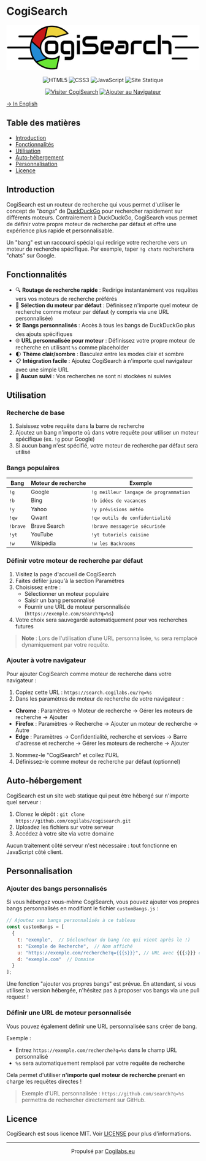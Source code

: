 # CogiSearch

<p align="center"><img alt="Logo CogiSearch" title="CogiSearch" src="https://raw.githubusercontent.com/cogilabs/CogiSearch/main/cogiSearch.svg"></p>

<p align="center">
    <img alt="HTML5" title="Conçu avec HTML5" src="https://img.shields.io/badge/HTML5-E34F26?style=for-the-badge&logo=html5&logoColor=white"/>
    <img alt="CSS3" title="Stylisé avec CSS3" src="https://img.shields.io/badge/CSS3-1572B6?style=for-the-badge&logo=css3&logoColor=white"/>
    <img alt="JavaScript" title="Propulsé par JavaScript" src="https://img.shields.io/badge/JavaScript-F7DF1E?style=for-the-badge&logo=javascript&logoColor=black"/>
    <img alt="Site Statique" title="Aucun traitement côté serveur" src="https://img.shields.io/badge/Site-Statique-4285F4?style=for-the-badge"/>
</p>

<p align="center">
    <a href="https://search.cogilabs.eu" target="_blank"><img alt="Visiter CogiSearch" title="Essayez maintenant !" src="https://img.shields.io/badge/Visiter-CogiSearch-brightgreen?style=for-the-badge"/></a>
    <a href="#ajouter-à-votre-navigateur"><img alt="Ajouter au Navigateur" title="Instructions d'installation" src="https://img.shields.io/badge/Ajouter_à-Votre_Navigateur-4285F4?style=for-the-badge&logo=googlechrome&logoColor=white"/></a>
</p>

[→ In English](/README.md)  

## Table des matières

- [Introduction](#introduction)
- [Fonctionnalités](#fonctionnalités)
- [Utilisation](#utilisation)
- [Auto-hébergement](#auto-hébergement)
- [Personnalisation](#personnalisation)
- [Licence](#licence)

## Introduction

CogiSearch est un routeur de recherche qui vous permet d'utiliser le concept de "*bangs*" de <a href="https://duckduckgo.com/">DuckDuckGo</a> pour rechercher rapidement sur différents moteurs. Contrairement à DuckDuckGo, CogiSearch vous permet de définir votre propre moteur de recherche par défaut et offre une expérience plus rapide et personnalisable.

Un "bang" est un raccourci spécial qui redirige votre recherche vers un moteur de recherche spécifique. Par exemple, taper `!g chats` recherchera "chats" sur Google.

## Fonctionnalités

- 🔍 **Routage de recherche rapide** : Redirige instantanément vos requêtes vers vos moteurs de recherche préférés
- 🔄 **Sélection du moteur par défaut** : Définissez n'importe quel moteur de recherche comme moteur par défaut (y compris via une URL personnalisée)
- 🛠️ **Bangs personnalisés** : Accès à tous les bangs de DuckDuckGo plus des ajouts spécifiques
- 🌐 **URL personnalisée pour moteur** : Définissez votre propre moteur de recherche en utilisant `%s` comme placeholder
- 🌓 **Thème clair/sombre** : Basculez entre les modes clair et sombre
- 📋 **Intégration facile** : Ajoutez CogiSearch à n'importe quel navigateur avec une simple URL
- 💾 **Aucun suivi** : Vos recherches ne sont ni stockées ni suivies

## Utilisation

### Recherche de base

1. Saisissez votre requête dans la barre de recherche
2. Ajoutez un bang n'importe où dans votre requête pour utiliser un moteur spécifique (ex. `!g` pour Google)
3. Si aucun bang n'est spécifié, votre moteur de recherche par défaut sera utilisé

### Bangs populaires

<table>
    <thead>
        <tr>
            <th>Bang</th>
            <th>Moteur de recherche</th>
            <th>Exemple</th>
        </tr>
    </thead>
    <tbody>
        <tr>
            <td><code>!g</code></td>
            <td>Google</td>
            <td><code>!g meilleur langage de programmation</code></td>
        </tr>
        <tr>
            <td><code>!b</code></td>
            <td>Bing</td>
            <td><code>!b idées de vacances</code></td>
        </tr>
        <tr>
            <td><code>!y</code></td>
            <td>Yahoo</td>
            <td><code>!y prévisions météo</code></td>
        </tr>
        <tr>
            <td><code>!qw</code></td>
            <td>Qwant</td>
            <td><code>!qw outils de confidentialité</code></td>
        </tr>
        <tr>
            <td><code>!brave</code></td>
            <td>Brave Search</td>
            <td><code>!brave messagerie sécurisée</code></td>
        </tr>
        <tr>
            <td><code>!yt</code></td>
            <td>YouTube</td>
            <td><code>!yt tutoriels cuisine</code></td>
        </tr>
        <tr>
            <td><code>!w</code></td>
            <td>Wikipédia</td>
            <td><code>!w les Backrooms</code></td>
        </tr>
    </tbody>
</table>

### Définir votre moteur de recherche par défaut

1. Visitez la page d'accueil de CogiSearch
2. Faites défiler jusqu'à la section Paramètres
3. Choisissez entre :
   - Sélectionner un moteur populaire
   - Saisir un bang personnalisé
   - Fournir une URL de moteur personnalisée (`https://exemple.com/search?q=%s`)
4. Votre choix sera sauvegardé automatiquement pour vos recherches futures

> **Note** : Lors de l'utilisation d'une URL personnalisée, `%s` sera remplacé dynamiquement par votre requête.

### Ajouter à votre navigateur

Pour ajouter CogiSearch comme moteur de recherche dans votre navigateur :

1. Copiez cette URL : `https://search.cogilabs.eu/?q=%s`
2. Dans les paramètres de moteur de recherche de votre navigateur :
  - **Chrome** : Paramètres → Moteur de recherche → Gérer les moteurs de recherche → Ajouter
  - **Firefox** : Paramètres → Recherche → Ajouter un moteur de recherche → Autre
  - **Edge** : Paramètres → Confidentialité, recherche et services → Barre d'adresse et recherche → Gérer les moteurs de recherche → Ajouter
3. Nommez-le "CogiSearch" et collez l'URL
4. Définissez-le comme moteur de recherche par défaut (optionnel)

## Auto-hébergement

CogiSearch est un site web statique qui peut être hébergé sur n'importe quel serveur :

1. Clonez le dépôt : `git clone https://github.com/cogilabs/cogisearch.git`
2. Uploadez les fichiers sur votre serveur
3. Accédez à votre site via votre domaine

Aucun traitement côté serveur n'est nécessaire : tout fonctionne en JavaScript côté client.

## Personnalisation

### Ajouter des bangs personnalisés

Si vous hébergez vous-même CogiSearch, vous pouvez ajouter vos propres bangs personnalisés en modifiant le fichier `customBangs.js` :

```javascript
// Ajoutez vos bangs personnalisés à ce tableau
const customBangs = [
  {
    t: "exemple",  // Déclencheur du bang (ce qui vient après le !)
    s: "Exemple de Recherche",  // Nom affiché
    u: "https://exemple.com/recherche?q={{{s}}}", // URL avec {{{s}}} comme placeholder
    d: "exemple.com"  // Domaine
  }
];
```

Une fonction "ajouter vos propres bangs" est prévue. En attendant, si vous utilisez la version hébergée, n'hésitez pas à proposer vos bangs via une pull request !

### Définir une URL de moteur personnalisée

Vous pouvez également définir une URL personnalisée sans créer de bang.

Exemple :

- Entrez `https://exemple.com/recherche?q=%s` dans le champ URL personnalisé
- `%s` sera automatiquement remplacé par votre requête de recherche

Cela permet d'utiliser **n'importe quel moteur de recherche** prenant en charge les requêtes directes !

> Exemple d'URL personnalisée : `https://github.com/search?q=%s` permettra de rechercher directement sur GitHub.

## Licence

CogiSearch est sous licence MIT. Voir [LICENSE](/LICENSE) pour plus d'informations.

---

<p align="center">Propulsé par <a href="https://Cogilabs.eu/">Cogilabs.eu</a></p>
